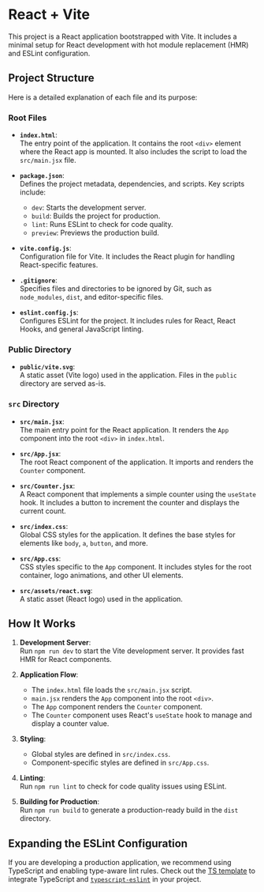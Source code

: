 # React + Vite

This project is a React application bootstrapped with Vite. It includes a minimal setup for React development with hot module replacement (HMR) and ESLint configuration.

## Project Structure

Here is a detailed explanation of each file and its purpose:

### Root Files

- **`index.html`**:  
  The entry point of the application. It contains the root `<div>` element where the React app is mounted. It also includes the script to load the `src/main.jsx` file.

- **`package.json`**:  
  Defines the project metadata, dependencies, and scripts. Key scripts include:
  - `dev`: Starts the development server.
  - `build`: Builds the project for production.
  - `lint`: Runs ESLint to check for code quality.
  - `preview`: Previews the production build.

- **`vite.config.js`**:  
  Configuration file for Vite. It includes the React plugin for handling React-specific features.

- **`.gitignore`**:  
  Specifies files and directories to be ignored by Git, such as `node_modules`, `dist`, and editor-specific files.

- **`eslint.config.js`**:  
  Configures ESLint for the project. It includes rules for React, React Hooks, and general JavaScript linting.

### Public Directory

- **`public/vite.svg`**:  
  A static asset (Vite logo) used in the application. Files in the `public` directory are served as-is.

### `src` Directory

- **`src/main.jsx`**:  
  The main entry point for the React application. It renders the `App` component into the root `<div>` in `index.html`.

- **`src/App.jsx`**:  
  The root React component of the application. It imports and renders the `Counter` component.

- **`src/Counter.jsx`**:  
  A React component that implements a simple counter using the `useState` hook. It includes a button to increment the counter and displays the current count.

- **`src/index.css`**:  
  Global CSS styles for the application. It defines the base styles for elements like `body`, `a`, `button`, and more.

- **`src/App.css`**:  
  CSS styles specific to the `App` component. It includes styles for the root container, logo animations, and other UI elements.

- **`src/assets/react.svg`**:  
  A static asset (React logo) used in the application.

## How It Works

1. **Development Server**:  
   Run `npm run dev` to start the Vite development server. It provides fast HMR for React components.

2. **Application Flow**:  
   - The `index.html` file loads the `src/main.jsx` script.
   - `main.jsx` renders the `App` component into the root `<div>`.
   - The `App` component renders the `Counter` component.
   - The `Counter` component uses React's `useState` hook to manage and display a counter value.

3. **Styling**:  
   - Global styles are defined in `src/index.css`.
   - Component-specific styles are defined in `src/App.css`.

4. **Linting**:  
   Run `npm run lint` to check for code quality issues using ESLint.

5. **Building for Production**:  
   Run `npm run build` to generate a production-ready build in the `dist` directory.

## Expanding the ESLint Configuration

If you are developing a production application, we recommend using TypeScript and enabling type-aware lint rules. Check out the [TS template](https://github.com/vitejs/vite/tree/main/packages/create-vite/template-react-ts) to integrate TypeScript and [`typescript-eslint`](https://typescript-eslint.io) in your project.
